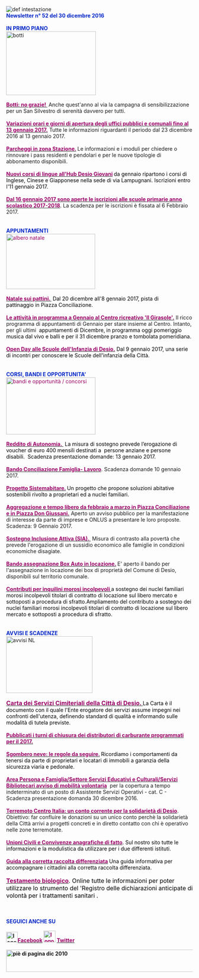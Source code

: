 <div dir="ltr"><div class="gmail_quote"><div><div><div><div><img border="0" alt="def intestazione" src="http://www.comune.desio.mb.it/servizi/gestionedocumentale/visualizzadocumento.aspx?id=6276"></div>
<div><strong><font color="#0426c6">Newsletter n° 52 del 30 dicembre 2016</font></strong></div>
<div><strong><font color="#0426c6"></font></strong> </div>
<div><strong><font color="#0426c6"></font></strong></div>
<div><font color="#0426c6"><strong></strong></font></div>
<div><font color="#0426c6"><strong>IN PRIMO PIANO </strong></font></div>
<div><img style="HEIGHT:172px;WIDTH:242px" alt="botti" src="http://www.comune.desio.mb.it/servizi/gestionedocumentale/visualizzadocumento.aspx?ID=21889" width="254" height="186"></div>
<div> </div>
<div><strong><font color="#990066"><a title="" href="http://www.comune.desio.mb.it/servizi/notizie/notizie_fase02.aspx?ID=42903" target="_blank"><strong><font color="#990066">Botti: no grazie! </font></strong></a> </font></strong>Anche quest&#39;anno al via la campagna di sensibilizzazione per un San Silvestro di serenità davvero per tutti.</div>
<div> </div>
<div><strong><font color="#990066"><a title="" href="http://www.comune.desio.mb.it/servizi/notizie/notizie_fase02.aspx?ID=42694" target="_blank"><strong><font color="#990066">Variazioni orari e giorni di apertura degli uffici pubblici e comunali fino al 13 gennaio 2017.</font></strong></a></font></strong> Tutte le informazioni riguardanti il periodo dal 23 dicembre 2016 al 13 gennaio 2017.</div>
<div> </div>
<div>
<div><strong><font color="#990066"></font></strong></div></div>
<div><a title="" href="http://www.comune.desio.mb.it/servizi/notizie/notizie_fase02.aspx?ID=42741" target="_blank"><strong><font color="#990066">Parcheggi in zona Stazione.</font></strong></a><strong><font color="#990066"> </font></strong>Le informazioni e i moduli per chiedere o rinnovare i pass residenti e pendolari e per le nuove tipologie di abbonamento disponibili. </div>
<div> </div>
<div><a title="" href="https://www.comune.desio.mb.it/servizi/notizie/notizie_fase02.aspx?ID=42885" target="_blank"><strong><font color="#990066">Nuovi corsi di lingue all&#39;Hub Desio Giovani</font></strong></a><font color="#990066"><strong> </strong></font><font color="#000000">da gennaio ripartono i corsi di Inglese, Cinese e Giapponese nella sede di via Lampugnani. Iscrizioni entro l&#39;11 gennaio 2017.</font></div>
<div><font color="#990066"><strong></strong></font> </div>
<div>
<div>
<div><strong><font color="#990066"><a title="" href="http://www.comune.desio.mb.it/servizi/notizie/notizie_fase02.aspx?ID=42848" target="_blank"><strong><font color="#990066">Dal 16 gennaio 2017 sono aperte le iscrizioni alle scuole primarie anno scolastico 2017-2018</font></strong></a></font></strong>. La scadenza per le iscrizioni è fissata al 6 Febbraio 2017.</div></div>
<div><font color="#990066"><font size="+0"></font></font><font color="#0426c6"><font color="#0426c6"><font color="#0426c6"><strong></strong></font></font></font> </div>
<div> </div></div>
<div><font color="#0426c6"><font color="#0426c6"><font color="#0426c6"><strong>APPUNTAMENTI</strong></font></font></font></div>
<div><font color="#0426c6"><font color="#000000"><font color="#990066"><img style="HEIGHT:149px;WIDTH:240px" alt="albero natale" src="http://www.comune.desio.mb.it/servizi/gestionedocumentale/visualizzadocumento.aspx?ID=21834" width="153" height="412"></font></font></font></div>
<div><font color="#0426c6"><font color="#000000"><font color="#990066"> </font></font></font></div>
<div>
<div><font color="#0426c6"><font color="#000000"><strong><font color="#990066"><a title="" href="https://www.facebook.com/events/340387479675168/" target="_blank"><font color="#0426c6"><font color="#000000"><strong><font color="#990066">Natale sui pattini. </font></strong></font></font></a> </font></strong>Dal 20 dicembre all&#39;8 gennaio 2017, pista di pattinaggio in Piazza Conciliazione.</font></font></div></div>
<div><font color="#0426c6"><font color="#000000">
<div><font color="#000000"></font></div></font></font></div>
<div>
<div>
<div>
<div>
<div>
<div>
<div>
<div><strong><font color="#990066"></font></strong> </div>
<div><strong><font color="#990066"><a title="" href="http://www.comune.desio.mb.it/servizi/notizie/notizie_fase02.aspx?ID=42891" target="_blank"><strong><font color="#990066">Le attività in programma a Gennaio al Centro ricreativo &#39;Il Girasole&#39;.</font></strong></a></font></strong> Il ricco programma di appuntamenti di Gennaio per stare insieme al Centro. Intanto, per gli ultimi  <font color="#990066"><font color="#000000">appuntamenti di Dicembre,</font><strong> </strong></font><font color="#000000">in programma oggi pomeriggio musica dal vivo e balli e per il 31 dicembre pranzo e tombolata pomeridiana.</font></div>
<div> </div>
<div>
<div><font color="#0426c6"><font color="#000000"></font></font></div>
<div>
<div>
<div>
<div>
<div>
<div>
<div><a title="" href="http://www.comune.desio.mb.it/servizi/notizie/notizie_fase02.aspx?ID=42818" target="_blank"><strong><font color="#990066">Open Day alle Scuole dell&#39;Infanzia di Desio.</font></strong></a><font color="#990066"> </font><font color="#000000">Dal 9 gennaio 2017, una serie di incontri per </font><font color="#000000">conoscere le Scuole dell&#39;infanzia della Città.</font></div></div></div></div></div></div></div></div>
<div> </div>
<div> </div></div>
<div><font color="#0426c6"><strong>CORSI, BANDI E OPPORTUNITA&#39;</strong></font> </div></div></div></div></div>
<div><font color="#990066"><img style="HEIGHT:154px;WIDTH:241px" border="0" alt="bandi e opportunità / concorsi" src="http://www.comune.desio.mb.it/servizi/gestionedocumentale/visualizzadocumento.aspx?id=18790" width="299" height="168"></font></div>
<div><font color="#990066"></font> </div>
<div><font color="#990066"></font></div>
<div><font color="#990066"><strong><a title="" href="http://www.comune.desio.mb.it/servizi/notizie/notizie_fase02.aspx?ID=42825" target="_blank"><font color="#990066"><strong>Reddito di Autonomia. </strong></font></a></strong></font><font color="#000000"> La misura di sostegno prevede l’erogazione di voucher di euro 400 mensili destinati a  persone anziane e persone disabili.  Scadenza pres</font><font color="#000000">entazione domande: 13 gennaio 2017. </font></div>
<div><strong><font color="#990066"></font></strong> </div>
<div><strong><font color="#990066"><a title="" href="http://www.comune.desio.mb.it/servizi/notizie/notizie_fase02.aspx?ID=42766" target="_blank"><strong><font color="#990066">Bando Conciliazione Famiglia- Lavoro</font></strong></a></font></strong>. Scadenza domande 10 gennaio 2017.</div>
<div> </div>
<div><font color="#990066"></font></div>
<div><font color="#990066"><strong><a title="" href="http://www.comune.desio.mb.it/servizi/notizie/notizie_fase02.aspx?ID=41431" target="_blank"><font color="#990066"><strong>Progetto Sistemabitare.</strong></font></a> </strong></font><font color="#000000">Un progetto che propone soluzioni abitative sostenibili rivolto a proprietari ed a nuclei familiari.</font></div>
<div> </div>
<div><a title="" href="http://www.comune.desio.mb.it/servizi/notizie/notizie_fase02.aspx?ID=42795" target="_blank"><strong><font color="#990066">Aggregazione e tempo libero da febbraio a marzo in Piazza Conciliazione e in Piazza Don Giussani.</font></strong></a><font color="#990066"> </font>Aperto un avviso pubblico per la manifestazione di interesse da parte di imprese e ONLUS a presentare le loro proposte. Scadenza: 9 Gennaio 2017.</div>
<div> </div>
<div><font color="#990066"><font color="#990066"></font></font></div></div>
<div>
<div><a title="" href="http://www.comune.desio.mb.it/upload/desio/newsletter/Sostegno%20Inclusione%20Attiva%20(SIA).%20Da%20venerdì%202%20settembre%20è%20possibile%20presentare%20domanda%20per%20il%20Sostegno%20per%20l’Inclusione%20Attiva%20(SIA),%20una%20misura%20di%20contrasto%20alla%20povertà%20che%20prevede%20l&#39;erogazione%20di%20un%20sussidio%20economico%20alle%20famiglie%20in%20condizioni%20economiche%20disagiate." target="_blank"><font color="#000000"><strong><font color="#990066">Sostegno Inclusione Attiva (SIA). </font></strong></font></a> Misura di contrasto alla povertà che prevede l&#39;erogazione di un sussidio economico alle famiglie in condizioni economiche disagiate.</div>
<div><font color="#000000"> </font></div>
<div>
<div><a title="" href="https://www.comune.desio.mb.it/servizi/notizie/notizie_fase02.aspx?ID=35369" target="_blank"><font color="#990066"><strong>Bando assegnazione Box Auto in locazione.</strong></font></a><strong> </strong>E&#39; aperto il bando per l&#39;assegnazione in locazione dei box di proprietà del Comune di Desio, disponibili sul territorio comunale.</div>
<div> </div></div>
<div>
<div>
<div>
<div><font color="#990066"><a title="" href="http://www.comune.desio.mb.it/servizi/notizie/notizie_fase02.aspx?ID=27375" target="_blank"><font color="#990066"><strong>Contributi per inquilini morosi incolpevoli </strong></font></a></font><font color="#000000">a sostegno dei nuclei familiari morosi incolpevoli titolari di contratto di locazione sul libero mercato e sottoposti a procedura di sfratto.</font><font color="#000000">Ampliamento del contributo a sostegno dei nuclei familiari morosi incolpevoli titolari di contratto di locazione sul libero mercato e sottoposti a procedura di sfratto. </font></div>
<div> </div></div>
<div>
<div>
<div>
<div>
<div> </div>
<div>
<div></div>
<div><font color="#0426c6"><strong></strong></font></div>
<div><font color="#0426c6"><strong>AVVISI E SCADENZE</strong></font> </div></div></div>
<div></div>
<div><img style="HEIGHT:153px;WIDTH:233px" border="0" alt="avvisi NL" src="http://www.comune.desio.mb.it/servizi/gestionedocumentale/visualizzadocumento.aspx?id=18789" width="232" height="175"></div>
<div>
<div> </div>
<div><font color="#990066">
<div><a title="" href="http://www.comune.desio.mb.it/servizi/funzioni/download.aspx?ID=21789&amp;IDc=784" target="_blank"><font color="#990066"><font size="+0"><strong>Carta dei Servizi Cimiteriali della Città di Desio. </strong></font></font></a><font color="#000000">La Carta è il documento con il quale l&#39;Ente erogatore dei servizi assume impegni nei confronti dell&#39;utenza, definendo standard di qualità e informando sulle modalità di tutela previste.</font></div>
<div><font color="#000000"></font> </div>
<div>
<div></div>
<div>
<div><strong><font color="#990066"><a title="" href="http://www.comune.desio.mb.it/servizi/notizie/notizie_fase02.aspx?ID=42909" target="_blank"><strong><font color="#990066">Pubblicati i turni di chiusura dei distributori di carburante programmati per il 2017. </font></strong></a></font></strong></div></div></div></font></div>
<div><font color="#990066"></font> </div>
<div><font color="#990066"><a title="" href="http://www.comune.desio.mb.it/servizi/notizie/notizie_fase02.aspx?ID=42701" target="_blank"><font color="#990066"><strong>Sgombero neve: le regole da seguire.</strong></font></a><strong> </strong><font color="#000000">Ricordiamo i comportamenti da tenersi da parte di proprietari e locatari di immobili a garanzia della sicurezza viaria e pedonale.</font></font></div>
<div> </div></div>
<div><strong><font color="#990066"><a title="" href="http://www.comune.desio.mb.it/servizi/notizie/notizie_fase02.aspx?ID=42710" target="_blank"><strong><font color="#990066">Area Persona e Famiglia/Settore Servizi Educativi e Culturali/Servizi Bibliotecari avviso di mobilità volontaria</font></strong></a></font></strong>  per la copertura a tempo indeterminato di un posto di Assistente Servizi Operativi - cat. C -  Scadenza presentazione domanda 30 dicembre 2016.</div>
<div></div>
<div></div>
<div>
<div>
<div><strong><font color="#990066"></font></strong> </div>
<div><strong><font color="#990066"><a title="" href="http://www.comune.desio.mb.it/servizi/notizie/notizie_fase02.aspx?ID=41168" target="_blank"><strong><font color="#990066">Terremoto Centro Italia: un conto corrente per la solidarietà di Desio</font></strong></a></font></strong>. Obiettivo: far confluire le donazioni su un unico conto perchè la solidarietà della Città arrivi a progetti concreti e in diretto contatto con chi è operativo nelle zone terremotate.</div></div></div>
<div><font color="#990066"><font color="#000000"></font></font> </div></div></div></div></div>
<div><font color="#990066"><font color="#990066">
<div>
<div><font color="#000000"><strong><font color="#990066"><a title="" href="http://www.comune.desio.mb.it/servizi/notizie/notizie_fase02.aspx?ID=40869" target="_blank"><font color="#000000"><strong><font color="#990066">Unioni Civili e Convivenze anagrafiche di fatto</font></strong></font></a></font></strong>. Sul nostro sito tutte le informazioni e la modulistica da utilizzare per i due differenti istituti.</font></div></div>
<div><font color="#000000"></font> </div>
<div><font color="#000000"></font></div>
<div></div>
<div></div></font></font><font color="#990066"><a title="" href="http://www.comune.desio.mb.it/upload/desio/gestionedocumentale/10Raccoltarifiuti_DESIO_784_20976.pdf" target="_blank"><font color="#990066"><strong>Guida alla corretta raccolta differenziata</strong></font></a><font color="#000000"><font color="#990066"><strong> </strong></font>Una guida informativa per accompagnare i cittadini alla corretta raccolta differenziata.</font></font></div>
<div> </div>
<div><font color="#0426c6"><font color="#0426c6"><font size="+0"><font color="#000000"><font color="#990066"><font color="#000000"><font color="#990066"><font color="#000000"><font color="#000000"></font></font></font></font></font></font></font></font></font></div>
<div><font color="#0426c6"><font color="#0426c6"><font size="+0"><font color="#000000"><font color="#990066"><font color="#000000"><font color="#990066"><font color="#000000"><font color="#000000"></font></font></font></font></font></font></font></font></font></div>
<div><font color="#0426c6"><font color="#0426c6"><font size="+0"><font color="#000000"><font color="#990066"><font color="#000000"><font color="#990066"><font color="#000000"><font color="#000000"><a title="" href="http://www.comune.desio.mb.it/servizi/notizie/notizie_fase02.aspx?ID=29398" target="_blank"><font color="#000000"><font color="#990066"><strong>Testamento biologico</strong></font></font></a>. Online tutte le informazioni per poter utilizzare lo strumento del &#39;Registro delle dichiarazioni anticipate di volontà per i trattamenti sanitari</font></font></font> .</font></font></font></font></font></font></div>
<div> </div>
<div> </div>
<div> </div>
<div></div>
<div><font color="#0426c6"><font color="#0426c6"><font size="+0"><font color="#000000"><font color="#990066"><font color="#000000"></font></font></font></font></font></font></div>
<div>
<div>
<div>
<div>
<div>
<div>
<div>
<div>
<div><font color="#0426c6"><strong></strong></font></div>
<div></div>
<div>
<div><font color="#0426c6"><strong>SEGUICI ANCHE SU</strong></font></div>
<div> </div>
<div><strong></strong></div>
<div><strong><img style="HEIGHT:28px;WIDTH:31px" alt="logo facebook" src="https://www.comune.desio.mb.it/servizi/gestionedocumentale/visualizzadocumento.aspx?ID=18791" width="95" height="56"></strong><a title="" href="https://it-it.facebook.com/pages/Comune-Di-Desio/103441483073684" target="_blank"><font color="#990066"><strong>Facebook</strong></font></a><font color="#990066"><strong> <img style="HEIGHT:31px;WIDTH:32px" alt="logo twitter" src="https://www.comune.desio.mb.it/servizi/gestionedocumentale/visualizzadocumento.aspx?ID=18792" width="38" height="44"> </strong></font><a title="" href="https://mobile.twitter.com/comunedidesio" target="_blank"><font color="#990066"><strong>Twitter</strong></font></a><strong> </strong></div>
<div><strong></strong><font color="#990066"><strong></strong></font> </div>
<div></div></div>
<div><strong><img style="HEIGHT:60px;WIDTH:622px" border="0" alt="piè di pagina dic 2010" src="http://www.comune.desio.mb.it/servizi/gestionedocumentale/visualizzadocumento.aspx?id=6565" width="993" height="74"></strong></div></div></div></div><strong></strong></div></div></div></div></div></div></div></div></div></div></div